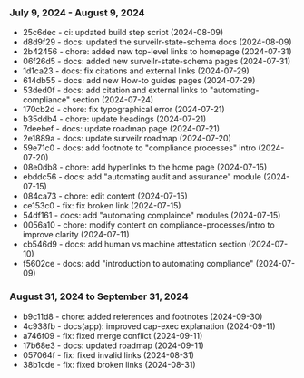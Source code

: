 ### July 9, 2024 - August 9, 2024

- 25c6dec - ci: updated build step script (2024-08-09)
- d8d9f29 - docs: updated the surveilr-state-schema docs (2024-08-09)
- 2b42456 - chore: added new top-level links to homepage (2024-07-31)
- 06f26d5 - docs: added  new surveilr-state-schema pages (2024-07-31)
- 1d1ca23 - docs: fix citations and external links (2024-07-29)
- 614db55 - docs: add new How-to guides pages (2024-07-29)
- 53ded0f - docs: add citation and external links to "automating-compliance" section (2024-07-24)
- 170cb2d - chore: fix typographical error (2024-07-21)
- b35ddb4 - chore: update headings (2024-07-21)
- 7deebef - docs: update roadmap page (2024-07-21)
- 2e1889a - docs: update surveilr roadmap (2024-07-20)
- 59e71c0 - docs: add footnote to "compliance processes" intro (2024-07-20)
- 08e0db8 - chore: add hyperlinks to the home page (2024-07-15)
- ebddc56 - docs: add "automating audit and assurance" module (2024-07-15)
- 084ca73 - chore: edit content (2024-07-15)
- ce153c0 - fix: fix broken link (2024-07-15)
- 54df161 - docs: add "automating complaince" modules (2024-07-15)
- 0056a10 - chore: modify content on compliance-processes/intro to improve clarity (2024-07-11)
- cb546d9 - docs: add human vs machine attestation section (2024-07-10)
- f5602ce - docs: add "introduction to automating compliance" (2024-07-09)


### August 31, 2024 to September 31, 2024 

- b9c11d8 - chore: added references and footnotes (2024-09-30)
- 4c938fb - docs(app): improved cap-exec explanation (2024-09-11)
- a746f09 - fix: fixed merge conflict (2024-09-11)
- 17b68e3 - docs: updated roadmap (2024-09-11)
- 057064f - fix: fixed invalid links (2024-08-31)
- 38b1cde - fix: fixed broken links (2024-08-31) 